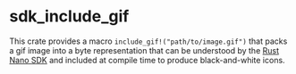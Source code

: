 # sdk_include_gif

This crate provides a macro `include_gif!("path/to/image.gif")` that packs a gif image into a byte representation that can be understood by the [Rust Nano SDK](https://github.com/LedgerHQ/ledger-nanos-sdk) and included at compile time to produce black-and-white icons.
